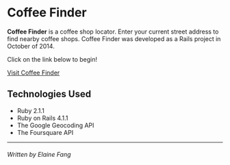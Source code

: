 Coffee Finder
=========

**Coffee Finder** is a coffee shop locator. Enter your current street address to find nearby coffee shops. Coffee Finder was developed as a Rails project in October of 2014.

Click on the link below to begin!

[Visit Coffee Finder](http://coffeefinder.herokuapp.com)

Technologies Used
----

  - Ruby 2.1.1
  - Ruby on Rails 4.1.1
  - The Google Geocoding API
  - The Foursquare API

---
###### Written by Elaine Fang
